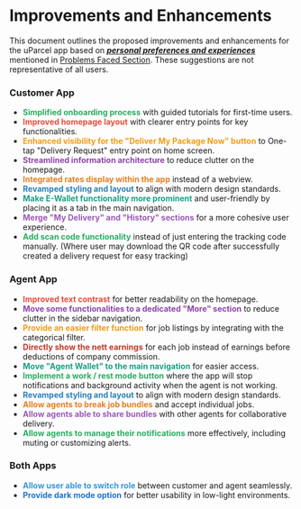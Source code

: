 # Improvements and Enhancements

This document outlines the proposed improvements and enhancements for the uParcel app based on <u>***personal preferences and experiences***</u> mentioned in [Problems Faced Section](4-analysis/1-problems.md). These suggestions are not representative of all users.

### Customer App

- <span style="color: #27ae60;">**Simplified onboarding process**</span> with guided tutorials for first-time users.
- <span style="color: #e74c3c;">**Improved homepage layout**</span> with clearer entry points for key functionalities.
- <span style="color: #f39c12;">**Enhanced visibility for the "Deliver My Package Now" button**</span> to One-tap "Delivery Request" entry point on home screen.
- <span style="color: #8e44ad;">**Streamlined information architecture**</span> to reduce clutter on the homepage.
- <span style="color: #e67e22;">**Integrated rates display within the app**</span> instead of a webview.
- <span style="color: #2980b9;">**Revamped styling and layout**</span> to align with modern design standards.
- <span style="color: #16a085;">**Make E-Wallet functionality more prominent**</span> and user-friendly by placing it as a tab in the main navigation.
- <span style="color: #9b59b6;">**Merge "My Delivery" and "History" sections**</span> for a more cohesive user experience.
- <span style="color: #27ae60;">**Add scan code functionality**</span> instead of just entering the tracking code manually. (Where user may download the QR code after successfully created a delivery request for easy tracking)

### Agent App

- <span style="color: #e74c3c;">**Improved text contrast**</span> for better readability on the homepage.
- <span style="color: #8e44ad;">**Move some functionalities to a dedicated "More" section**</span> to reduce clutter in the sidebar navigation.
- <span style="color: #f39c12;">**Provide an easier filter function**</span> for job listings by integrating with the categorical filter.
- <span style="color: #c0392b;">**Directly show the nett earnings**</span> for each job instead of earnings before deductions of company commission.
- <span style="color: #16a085;">**Move "Agent Wallet" to the main navigation**</span> for easier access.
- <span style="color: #27ae60;">**Implement a work / rest mode button**</span> where the app will stop notifications and background activity when the agent is not working.
- <span style="color: #2980b9;">**Revamped styling and layout**</span> to align with modern design standards.
- <span style="color: #e67e22;">**Allow agents to break job bundles**</span> and accept individual jobs.
- <span style="color: #9b59b6;">**Allow agents able to share bundles**</span> with other agents for collaborative delivery.
- <span style="color: #27ae60;">**Allow agents to manage their notifications**</span> more effectively, including muting or customizing alerts.

### Both Apps

- <span style="color: #3498db;">**Allow user able to switch role**</span> between customer and agent seamlessly.
- <span style="color: #1f73c8ff;">**Provide dark mode option**</span> for better usability in low-light environments.